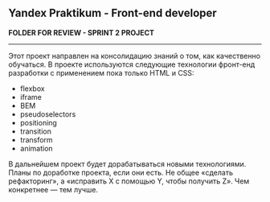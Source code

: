 Yandex Praktikum - Front-end developer
---------------------------------------

**FOLDER FOR REVIEW - SPRINT 2 PROJECT**

---------------------------------------
Этот проект направлен на консолидацию знаний о том, как качественно обучаться.
В проекте используются следующие технологии фронт-енд разработки с применением пока только HTML и CSS:
- flexbox
- iframe
- BEM
- pseudoselectors
- positioning
- transition
- transform
- animation

В дальнейшем проект будет дорабатываться новыми технологиями.
Планы по доработке проекта, если они есть. Не общее «сделать рефакторинг», а «исправить X с помощью Y, чтобы получить Z». Чем конкретнее — тем лучше.
